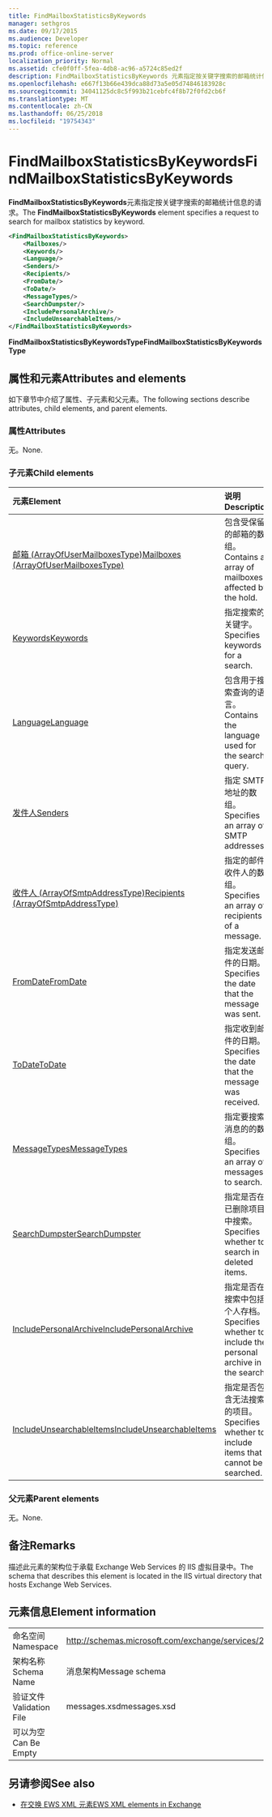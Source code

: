 ```yaml
---
title: FindMailboxStatisticsByKeywords
manager: sethgros
ms.date: 09/17/2015
ms.audience: Developer
ms.topic: reference
ms.prod: office-online-server
localization_priority: Normal
ms.assetid: cfe0f0ff-5fea-4db8-ac96-a5724c85ed2f
description: FindMailboxStatisticsByKeywords 元素指定按关键字搜索的邮箱统计信息的请求。
ms.openlocfilehash: e667f13b66e439dca88d73a5e05d74846183928c
ms.sourcegitcommit: 34041125dc8c5f993b21cebfc4f8b72f0fd2cb6f
ms.translationtype: MT
ms.contentlocale: zh-CN
ms.lasthandoff: 06/25/2018
ms.locfileid: "19754343"
---
```

# <a name="findmailboxstatisticsbykeywords"></a><span data-ttu-id="1d98a-103">FindMailboxStatisticsByKeywords</span><span class="sxs-lookup"><span data-stu-id="1d98a-103">FindMailboxStatisticsByKeywords</span></span>

<span data-ttu-id="1d98a-104">**FindMailboxStatisticsByKeywords**元素指定按关键字搜索的邮箱统计信息的请求。</span><span class="sxs-lookup"><span data-stu-id="1d98a-104">The **FindMailboxStatisticsByKeywords** element specifies a request to search for mailbox statistics by keyword.</span></span> 
  
```XML
<FindMailboxStatisticsByKeywords>
    <Mailboxes/>
    <Keywords/>
    <Language/>
    <Senders/>
    <Recipients/>
    <FromDate/>
    <ToDate/>
    <MessageTypes/>
    <SearchDumpster/>
    <IncludePersonalArchive/>
    <IncludeUnsearchableItems/>
</FindMailboxStatisticsByKeywords>
```

 <span data-ttu-id="1d98a-105">**FindMailboxStatisticsByKeywordsType**</span><span class="sxs-lookup"><span data-stu-id="1d98a-105">**FindMailboxStatisticsByKeywordsType**</span></span>
## <a name="attributes-and-elements"></a><span data-ttu-id="1d98a-106">属性和元素</span><span class="sxs-lookup"><span data-stu-id="1d98a-106">Attributes and elements</span></span>

<span data-ttu-id="1d98a-107">如下章节中介绍了属性、子元素和父元素。</span><span class="sxs-lookup"><span data-stu-id="1d98a-107">The following sections describe attributes, child elements, and parent elements.</span></span>
  
### <a name="attributes"></a><span data-ttu-id="1d98a-108">属性</span><span class="sxs-lookup"><span data-stu-id="1d98a-108">Attributes</span></span>

<span data-ttu-id="1d98a-109">无。</span><span class="sxs-lookup"><span data-stu-id="1d98a-109">None.</span></span>
  
### <a name="child-elements"></a><span data-ttu-id="1d98a-110">子元素</span><span class="sxs-lookup"><span data-stu-id="1d98a-110">Child elements</span></span>

|<span data-ttu-id="1d98a-111">**元素**</span><span class="sxs-lookup"><span data-stu-id="1d98a-111">**Element**</span></span>|<span data-ttu-id="1d98a-112">**说明**</span><span class="sxs-lookup"><span data-stu-id="1d98a-112">**Description**</span></span>|
|:-----|:-----|
|[<span data-ttu-id="1d98a-113">邮箱 (ArrayOfUserMailboxesType)</span><span class="sxs-lookup"><span data-stu-id="1d98a-113">Mailboxes (ArrayOfUserMailboxesType)</span></span>](mailboxes-arrayofusermailboxestype.md) <br/> |<span data-ttu-id="1d98a-114">包含受保留的邮箱的数组。</span><span class="sxs-lookup"><span data-stu-id="1d98a-114">Contains an array of mailboxes affected by the hold.</span></span>  <br/> |
|[<span data-ttu-id="1d98a-115">Keywords</span><span class="sxs-lookup"><span data-stu-id="1d98a-115">Keywords</span></span>](keywords-ex15websvcsotherref.md) <br/> |<span data-ttu-id="1d98a-116">指定搜索的关键字。</span><span class="sxs-lookup"><span data-stu-id="1d98a-116">Specifies keywords for a search.</span></span>  <br/> |
|[<span data-ttu-id="1d98a-117">Language</span><span class="sxs-lookup"><span data-stu-id="1d98a-117">Language</span></span>](language.md) <br/> |<span data-ttu-id="1d98a-118">包含用于搜索查询的语言。</span><span class="sxs-lookup"><span data-stu-id="1d98a-118">Contains the language used for the search query.</span></span>  <br/> |
|[<span data-ttu-id="1d98a-119">发件人</span><span class="sxs-lookup"><span data-stu-id="1d98a-119">Senders</span></span>](senders.md) <br/> |<span data-ttu-id="1d98a-120">指定 SMTP 地址的数组。</span><span class="sxs-lookup"><span data-stu-id="1d98a-120">Specifies an array of SMTP addresses.</span></span>  <br/> |
|[<span data-ttu-id="1d98a-121">收件人 (ArrayOfSmtpAddressType)</span><span class="sxs-lookup"><span data-stu-id="1d98a-121">Recipients (ArrayOfSmtpAddressType)</span></span>](recipients-arrayofsmtpaddresstype.md) <br/> |<span data-ttu-id="1d98a-122">指定的邮件收件人的数组。</span><span class="sxs-lookup"><span data-stu-id="1d98a-122">Specifies an array of recipients of a message.</span></span>  <br/> |
|[<span data-ttu-id="1d98a-123">FromDate</span><span class="sxs-lookup"><span data-stu-id="1d98a-123">FromDate</span></span>](fromdate.md) <br/> |<span data-ttu-id="1d98a-124">指定发送邮件的日期。</span><span class="sxs-lookup"><span data-stu-id="1d98a-124">Specifies the date that the message was sent.</span></span>  <br/> |
|[<span data-ttu-id="1d98a-125">ToDate</span><span class="sxs-lookup"><span data-stu-id="1d98a-125">ToDate</span></span>](todate.md) <br/> |<span data-ttu-id="1d98a-126">指定收到邮件的日期。</span><span class="sxs-lookup"><span data-stu-id="1d98a-126">Specifies the date that the message was received.</span></span>  <br/> |
|[<span data-ttu-id="1d98a-127">MessageTypes</span><span class="sxs-lookup"><span data-stu-id="1d98a-127">MessageTypes</span></span>](messagetypes.md) <br/> |<span data-ttu-id="1d98a-128">指定要搜索消息的的数组。</span><span class="sxs-lookup"><span data-stu-id="1d98a-128">Specifies an array of messages to search.</span></span>  <br/> |
|[<span data-ttu-id="1d98a-129">SearchDumpster</span><span class="sxs-lookup"><span data-stu-id="1d98a-129">SearchDumpster</span></span>](searchdumpster.md) <br/> |<span data-ttu-id="1d98a-130">指定是否在已删除项目中搜索。</span><span class="sxs-lookup"><span data-stu-id="1d98a-130">Specifies whether to search in deleted items.</span></span>  <br/> |
|[<span data-ttu-id="1d98a-131">IncludePersonalArchive</span><span class="sxs-lookup"><span data-stu-id="1d98a-131">IncludePersonalArchive</span></span>](includepersonalarchive.md) <br/> |<span data-ttu-id="1d98a-132">指定是否在搜索中包括个人存档。</span><span class="sxs-lookup"><span data-stu-id="1d98a-132">Specifies whether to include the personal archive in the search.</span></span>  <br/> |
|[<span data-ttu-id="1d98a-133">IncludeUnsearchableItems</span><span class="sxs-lookup"><span data-stu-id="1d98a-133">IncludeUnsearchableItems</span></span>](includeunsearchableitems.md) <br/> |<span data-ttu-id="1d98a-134">指定是否包含无法搜索的项目。</span><span class="sxs-lookup"><span data-stu-id="1d98a-134">Specifies whether to include items that cannot be searched.</span></span>  <br/> |
   
### <a name="parent-elements"></a><span data-ttu-id="1d98a-135">父元素</span><span class="sxs-lookup"><span data-stu-id="1d98a-135">Parent elements</span></span>

<span data-ttu-id="1d98a-136">无。</span><span class="sxs-lookup"><span data-stu-id="1d98a-136">None.</span></span>
  
## <a name="remarks"></a><span data-ttu-id="1d98a-137">备注</span><span class="sxs-lookup"><span data-stu-id="1d98a-137">Remarks</span></span>

<span data-ttu-id="1d98a-138">描述此元素的架构位于承载 Exchange Web Services 的 IIS 虚拟目录中。</span><span class="sxs-lookup"><span data-stu-id="1d98a-138">The schema that describes this element is located in the IIS virtual directory that hosts Exchange Web Services.</span></span>
  
## <a name="element-information"></a><span data-ttu-id="1d98a-139">元素信息</span><span class="sxs-lookup"><span data-stu-id="1d98a-139">Element information</span></span>

|||
|:-----|:-----|
|<span data-ttu-id="1d98a-140">命名空间</span><span class="sxs-lookup"><span data-stu-id="1d98a-140">Namespace</span></span>  <br/> |http://schemas.microsoft.com/exchange/services/2006/messages  <br/> |
|<span data-ttu-id="1d98a-141">架构名称</span><span class="sxs-lookup"><span data-stu-id="1d98a-141">Schema Name</span></span>  <br/> |<span data-ttu-id="1d98a-142">消息架构</span><span class="sxs-lookup"><span data-stu-id="1d98a-142">Message schema</span></span>  <br/> |
|<span data-ttu-id="1d98a-143">验证文件</span><span class="sxs-lookup"><span data-stu-id="1d98a-143">Validation File</span></span>  <br/> |<span data-ttu-id="1d98a-144">messages.xsd</span><span class="sxs-lookup"><span data-stu-id="1d98a-144">messages.xsd</span></span>  <br/> |
|<span data-ttu-id="1d98a-145">可以为空</span><span class="sxs-lookup"><span data-stu-id="1d98a-145">Can Be Empty</span></span>  <br/> ||
   
## <a name="see-also"></a><span data-ttu-id="1d98a-146">另请参阅</span><span class="sxs-lookup"><span data-stu-id="1d98a-146">See also</span></span>



- [<span data-ttu-id="1d98a-147">在交换 EWS XML 元素</span><span class="sxs-lookup"><span data-stu-id="1d98a-147">EWS XML elements in Exchange</span></span>](ews-xml-elements-in-exchange.md)

